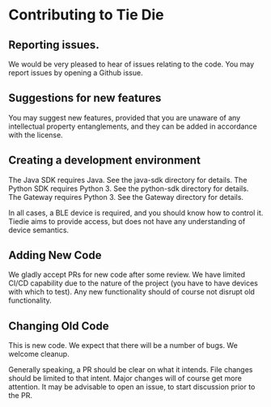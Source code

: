 # Contributing to Tie Die

## Reporting issues.

We would be very pleased to hear of issues relating to the code.  You
may report issues by opening a Github issue.

## Suggestions for new features

You may suggest new features, provided that you are unaware of any
intellectual property entanglements, and they can be added in accordance
with the license.

## Creating a development environment

The Java SDK requires Java.  See the java-sdk directory for details.
The Python SDK requires Python 3.  See the python-sdk directory for details.
The Gateway requires Python 3.  See the Gateway directory for details.

In all cases, a BLE device is required, and you should know how to control
it.  Tiedie aims to provide access, but does not have any understanding of
device semantics.

## Adding New Code

We gladly accept PRs for new code after some review.  We have limited
CI/CD capability due to the nature of the project (you have to have
devices with which to test).  Any new functionality should of course not
disrupt old functionality.

## Changing Old Code

This is new code.  We expect that there will be a number of bugs.  We
welcome cleanup.

Generally speaking, a PR should be clear on what it intends.  File changes
should be limited to that intent.  Major changes will of course get more
attention.  It may be advisable to open an issue, to start discussion
prior to the PR.
